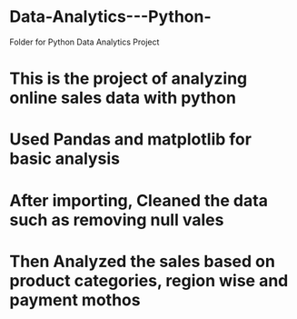 # Data-Analytics---Python-
Folder for Python Data Analytics Project 
# This is the project of analyzing online sales data with python
# Used Pandas and matplotlib for basic analysis
# After importing, Cleaned the data such as removing null vales
# Then Analyzed the sales based on product categories, region wise and payment mothos 
